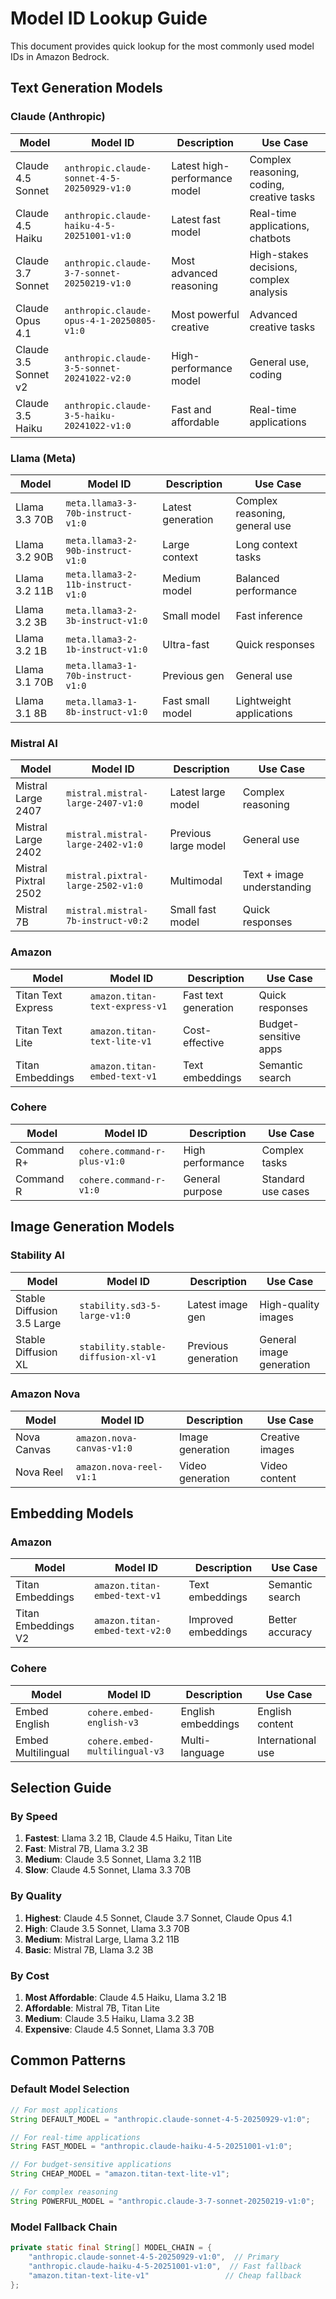 # Model ID Lookup Guide

This document provides quick lookup for the most commonly used model IDs in Amazon Bedrock.

## Text Generation Models

### Claude (Anthropic)
| Model | Model ID | Description | Use Case |
|-------|----------|-------------|----------|
| Claude 4.5 Sonnet | `anthropic.claude-sonnet-4-5-20250929-v1:0` | Latest high-performance model | Complex reasoning, coding, creative tasks |
| Claude 4.5 Haiku | `anthropic.claude-haiku-4-5-20251001-v1:0` | Latest fast model | Real-time applications, chatbots |
| Claude 3.7 Sonnet | `anthropic.claude-3-7-sonnet-20250219-v1:0` | Most advanced reasoning | High-stakes decisions, complex analysis |
| Claude Opus 4.1 | `anthropic.claude-opus-4-1-20250805-v1:0` | Most powerful creative | Advanced creative tasks |
| Claude 3.5 Sonnet v2 | `anthropic.claude-3-5-sonnet-20241022-v2:0` | High-performance model | General use, coding |
| Claude 3.5 Haiku | `anthropic.claude-3-5-haiku-20241022-v1:0` | Fast and affordable | Real-time applications |

### Llama (Meta)
| Model | Model ID | Description | Use Case |
|-------|----------|-------------|----------|
| Llama 3.3 70B | `meta.llama3-3-70b-instruct-v1:0` | Latest generation | Complex reasoning, general use |
| Llama 3.2 90B | `meta.llama3-2-90b-instruct-v1:0` | Large context | Long context tasks |
| Llama 3.2 11B | `meta.llama3-2-11b-instruct-v1:0` | Medium model | Balanced performance |
| Llama 3.2 3B | `meta.llama3-2-3b-instruct-v1:0` | Small model | Fast inference |
| Llama 3.2 1B | `meta.llama3-2-1b-instruct-v1:0` | Ultra-fast | Quick responses |
| Llama 3.1 70B | `meta.llama3-1-70b-instruct-v1:0` | Previous gen | General use |
| Llama 3.1 8B | `meta.llama3-1-8b-instruct-v1:0` | Fast small model | Lightweight applications |

### Mistral AI
| Model | Model ID | Description | Use Case |
|-------|----------|-------------|----------|
| Mistral Large 2407 | `mistral.mistral-large-2407-v1:0` | Latest large model | Complex reasoning |
| Mistral Large 2402 | `mistral.mistral-large-2402-v1:0` | Previous large model | General use |
| Mistral Pixtral 2502 | `mistral.pixtral-large-2502-v1:0` | Multimodal | Text + image understanding |
| Mistral 7B | `mistral.mistral-7b-instruct-v0:2` | Small fast model | Quick responses |

### Amazon
| Model | Model ID | Description | Use Case |
|-------|----------|-------------|----------|
| Titan Text Express | `amazon.titan-text-express-v1` | Fast text generation | Quick responses |
| Titan Text Lite | `amazon.titan-text-lite-v1` | Cost-effective | Budget-sensitive apps |
| Titan Embeddings | `amazon.titan-embed-text-v1` | Text embeddings | Semantic search |

### Cohere
| Model | Model ID | Description | Use Case |
|-------|----------|-------------|----------|
| Command R+ | `cohere.command-r-plus-v1:0` | High performance | Complex tasks |
| Command R | `cohere.command-r-v1:0` | General purpose | Standard use cases |

## Image Generation Models

### Stability AI
| Model | Model ID | Description | Use Case |
|-------|----------|-------------|----------|
| Stable Diffusion 3.5 Large | `stability.sd3-5-large-v1:0` | Latest image gen | High-quality images |
| Stable Diffusion XL | `stability.stable-diffusion-xl-v1` | Previous generation | General image generation |

### Amazon Nova
| Model | Model ID | Description | Use Case |
|-------|----------|-------------|----------|
| Nova Canvas | `amazon.nova-canvas-v1:0` | Image generation | Creative images |
| Nova Reel | `amazon.nova-reel-v1:1` | Video generation | Video content |

## Embedding Models

### Amazon
| Model | Model ID | Description | Use Case |
|-------|----------|-------------|----------|
| Titan Embeddings | `amazon.titan-embed-text-v1` | Text embeddings | Semantic search |
| Titan Embeddings V2 | `amazon.titan-embed-text-v2:0` | Improved embeddings | Better accuracy |

### Cohere
| Model | Model ID | Description | Use Case |
|-------|----------|-------------|----------|
| Embed English | `cohere.embed-english-v3` | English embeddings | English content |
| Embed Multilingual | `cohere.embed-multilingual-v3` | Multi-language | International use |

## Selection Guide

### By Speed
1. **Fastest**: Llama 3.2 1B, Claude 4.5 Haiku, Titan Lite
2. **Fast**: Mistral 7B, Llama 3.2 3B
3. **Medium**: Claude 3.5 Sonnet, Llama 3.2 11B
4. **Slow**: Claude 4.5 Sonnet, Llama 3.3 70B

### By Quality
1. **Highest**: Claude 4.5 Sonnet, Claude 3.7 Sonnet, Claude Opus 4.1
2. **High**: Claude 3.5 Sonnet, Llama 3.3 70B
3. **Medium**: Mistral Large, Llama 3.2 11B
4. **Basic**: Mistral 7B, Llama 3.2 3B

### By Cost
1. **Most Affordable**: Claude 4.5 Haiku, Llama 3.2 1B
2. **Affordable**: Mistral 7B, Titan Lite
3. **Medium**: Claude 3.5 Haiku, Llama 3.2 3B
4. **Expensive**: Claude 4.5 Sonnet, Llama 3.3 70B

## Common Patterns

### Default Model Selection
```java
// For most applications
String DEFAULT_MODEL = "anthropic.claude-sonnet-4-5-20250929-v1:0";

// For real-time applications
String FAST_MODEL = "anthropic.claude-haiku-4-5-20251001-v1:0";

// For budget-sensitive applications
String CHEAP_MODEL = "amazon.titan-text-lite-v1";

// For complex reasoning
String POWERFUL_MODEL = "anthropic.claude-3-7-sonnet-20250219-v1:0";
```

### Model Fallback Chain
```java
private static final String[] MODEL_CHAIN = {
    "anthropic.claude-sonnet-4-5-20250929-v1:0",  // Primary
    "anthropic.claude-haiku-4-5-20251001-v1:0",  // Fast fallback
    "amazon.titan-text-lite-v1"                 // Cheap fallback
};
```